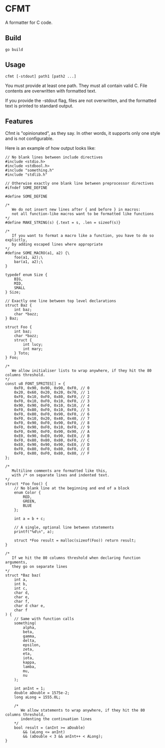 # CFMT
A formatter for C code.

## Build
    go build

## Usage
    cfmt [-stdout] path1 [path2 ...]
You must provide at least one path. They must all contain valid C. File contents are overwritten
with formatted text.

If you provide the -stdout flag, files are not overwritten, and the formatted text is printed to
standard output.

## Features
Cfmt is "opinionated", as they say. In other words, it supports only one style and is not configurable.

Here is an example of how output looks like:

    // No blank lines between include directives
    #include <stdio.h>
    #include <stdbool.h>
    #include "something.h"
    #include "stdlib.h"
    
    // Otherwise exactly one blank line between preprocessor directives
    #ifndef SOME_DEFINE
    
    #define SOME_DEFINE
    
    /*
       We do not insert new lines after { and before } in macros:
       not all function-like macros want to be formatted like functions
    */
    #define MAKE_STRING(s) {.text = s, .len = sizeof(s)}
    
    /*
       If you want to format a macro like a function, you have to do so explictly,
       by adding escaped lines where appropriate
    */
    #define SOME_MACRO(a1, a2) {\
        foo(a1, a2);\
        bar(a1, a2);\
    }
    
    typedef enum Size {
        BIG,
        MID,
        SMALL
    } Size;
    
    // Exactly one line between top level declarations
    struct Baz {
        int baz;
        char *bazz;
    } Baz;
    
    struct Foo {
        int baz;
        char *bazz;
        struct {
            int lucy;
            int mary;
        } Toto;
    } Foo;
    
    /*
       We allow initialiser lists to wrap anywhere, if they hit the 80 columns threshold.
    */
    const u8 FONT_SPRITES[] = {
        0xF0, 0x90, 0x90, 0x90, 0xF0, // 0
        0x20, 0x60, 0x20, 0x20, 0x70, // 1
        0xF0, 0x10, 0xF0, 0x80, 0xF0, // 2
        0xF0, 0x10, 0xF0, 0x10, 0xF0, // 3
        0x90, 0x90, 0xF0, 0x10, 0x10, // 4
        0xF0, 0x80, 0xF0, 0x10, 0xF0, // 5
        0xF0, 0x80, 0xF0, 0x90, 0xF0, // 6
        0xF0, 0x10, 0x20, 0x40, 0x40, // 7
        0xF0, 0x90, 0xF0, 0x90, 0xF0, // 8
        0xF0, 0x90, 0xF0, 0x10, 0xF0, // 9
        0xF0, 0x90, 0xF0, 0x90, 0x90, // A
        0xE0, 0x90, 0xE0, 0x90, 0xE0, // B
        0xF0, 0x80, 0x80, 0x80, 0xF0, // C
        0xE0, 0x90, 0x90, 0x90, 0xE0, // D
        0xF0, 0x80, 0xF0, 0x80, 0xF0, // E
        0xF0, 0x80, 0xF0, 0x80, 0x80, // F
    };
    
    /*
       Multiline comments are formatted like this,
       with /* on separate lines and indented text.
    */
    struct *Foo foo() {
        // No blank line at the beginning and end of a block
        enum Color {
            RED,
            GREEN,
            BLUE
        };
    
        int a = b + c;
    
        // A single, optional line between statements
        printf("%d\n", a);
    
        struct *Foo result = malloc(sizeof(Foo)) return result;
    }
    
    /*
       If we hit the 80 columns threshold when declaring function arguments,
       they go on separate lines
    */
    struct *Baz baz(
        int a,
        int b,
        int c,
        char d,
        char e,
        char f,
        char d char e,
        char f
    ) {
        // Same with function calls
        something(
            alpha,
            beta,
            gamma,
            delta,
            epsilon,
            zeta,
            eta,
            iota,
            kappa,
            lamba,
            mu,
            nu
        );
    
        int anInt = 1;
        double aDouble = 1575e-2;
        long aLong = 1555.0L;
    
        /*
           We allow statements to wrap anywhere, if they hit the 80 columns threshold,
           indenting the continuation lines
        */
        bool result = (anInt >= aDouble)
            && (aLong <= anInt)
            && (aDouble < 3 && anInt++ < ALong);
    }


